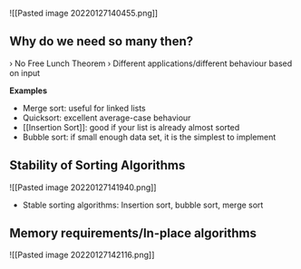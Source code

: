 ![[Pasted image 20220127140455.png]]
## Why do we need so many then? 
› No Free Lunch Theorem 
› Different applications/different behaviour based on input 

**Examples**
- Merge sort: useful for linked lists 
- Quicksort: excellent average-case behaviour 
- [[Insertion Sort]]: good if your list is already almost sorted
- Bubble sort:  if small enough data set, it is the simplest to implement

## Stability of Sorting Algorithms
![[Pasted image 20220127141940.png]]
- Stable sorting algorithms: Insertion sort, bubble sort, merge sort

## Memory requirements/In-place algorithms
![[Pasted image 20220127142116.png]]